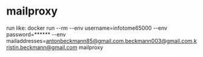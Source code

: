 # mailproxy
run like:
 docker run --rm --env username=infotome65000 --env password=****** --env mailaddresses=antonbeckmann85@gmail.com,beckmann003@gmail.com,kristin.beckmann@gmail.com mailproxy

